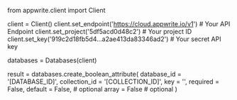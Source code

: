 from appwrite.client import Client

client = Client()
client.set_endpoint('https://cloud.appwrite.io/v1') # Your API Endpoint
client.set_project('5df5acd0d48c2') # Your project ID
client.set_key('919c2d18fb5d4...a2ae413da83346ad2') # Your secret API key

databases = Databases(client)

result = databases.create_boolean_attribute(
    database_id = '[DATABASE_ID]',
    collection_id = '[COLLECTION_ID]',
    key = '',
    required = False,
    default = False, # optional
    array = False # optional
)
